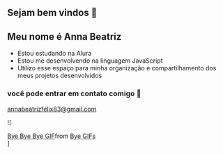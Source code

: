 ## Sejam bem vindos 💙
## Meu nome é Anna Beatriz
- Estou estudando na Alura
- Estou me desenvolvendo na linguagem JavaScript
- Utilizo esse espaço para minha organização e compartilhamento dos meus projetos desenvolvidos
### você pode entrar em contato comigo 📧
annabeatrizfelix83@gmail.com

![<div class="tenor-gif-embed" data-postid="17755068" data-share-method="host" data-aspect-ratio="1.23552" data-width="100%"><a href="https://tenor.com/view/bye-bye-bye-good-bye-wave-cute-gif-17755068">Bye Bye Bye GIF</a>from <a href="https://tenor.com/search/bye-gifs">Bye GIFs</a></div> <script type="text/javascript" async src="https://tenor.com/embed.js"></script>]
